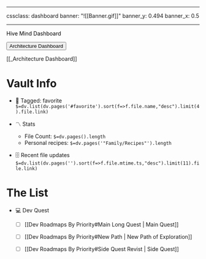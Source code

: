 
---
cssclass: dashboard
banner: "![[Banner.gif]]"
banner_y: 0.494
banner_x: 0.5

---
<div class="title" style="color:Black">Hive Mind Dashboard</div>


<button onclick="window.location.href='obsidian://open?vault=DevBrain&page=%5B%5B_Architecture%20Dashboard%5D%5D'">Architecture Dashboard</button>

[[_Architecture Dashboard]]

# Vault Info


- 🔖 Tagged:  favorite 
 `$=dv.list(dv.pages('#favorite').sort(f=>f.file.name,"desc").limit(4).file.link)`
- 〽️ Stats
	-  File Count: `$=dv.pages().length`
	-  Personal recipes: `$=dv.pages('"Family/Recipes"').length`

- 🗄️ Recent file updates
 `$=dv.list(dv.pages('').sort(f=>f.file.mtime.ts,"desc").limit(11).file.link)`


# The List
- 💻 Dev Quest
	- [ ] [[Dev Roadmaps By Priority#Main Long Quest | Main Quest]]
	- [ ] [[Dev Roadmaps By Priority#New Path | New Path of Exploration]]
	- [ ] [[Dev Roadmaps By Priority#Side Quest Revist |  Side Quest]]


